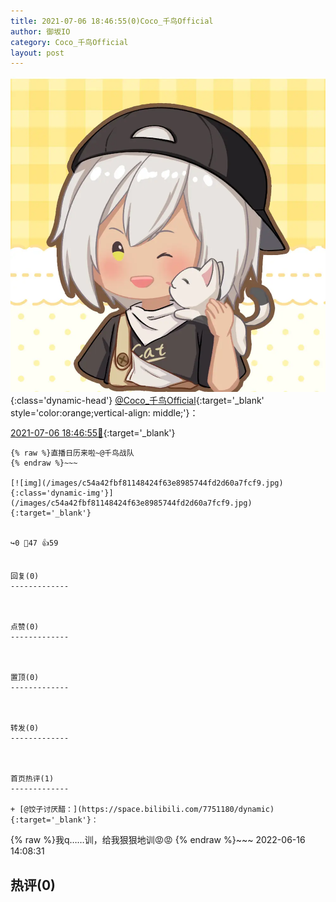 ```yaml
---
title: 2021-07-06 18:46:55(0)Coco_千鸟Official
author: 御坂IO
category: Coco_千鸟Official
layout: post
---
```


![img](/images/85e485bc0dbd0cde4d15f24d7cffe9704618ad10.jpg){:class='dynamic-head'}
[@Coco_千鸟Official](https://space.bilibili.com/1891728206/dynamic){:target='_blank' style='color:orange;vertical-align: middle;'}：

[2021-07-06 18:46:55🔗](https://t.bilibili.com/544301269847341459){:target='_blank'}

~~~
{% raw %}直播日历来啦~@千鸟战队 
{% endraw %}~~~

[![img](/images/c54a42fbf81148424f63e8985744fd2d60a7fcf9.jpg){:class='dynamic-img'}](/images/c54a42fbf81148424f63e8985744fd2d60a7fcf9.jpg){:target='_blank'}


↪️0 💬47 👍59


回复(0)
-------------



点赞(0)
-------------



置顶(0)
-------------



转发(0)
-------------



首页热评(1)
-------------

+ [@饺子讨厌醋：](https://space.bilibili.com/7751180/dynamic){:target='_blank'}：
~~~
{% raw %}我q……训，给我狠狠地训😡😡
{% endraw %}~~~
2022-06-16 14:08:31


热评(0)
-------------



